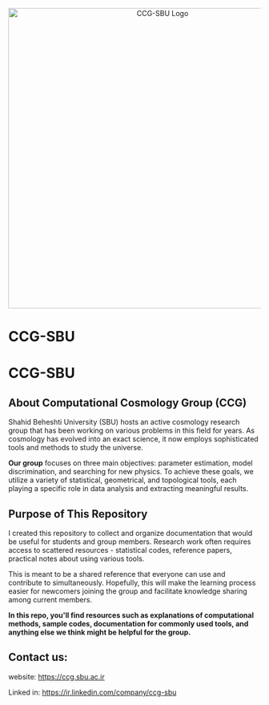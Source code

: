 <p align="center">
  <img src="images/group-logo.png" alt="CCG-SBU Logo" width="600">
</p>

# CCG-SBU

# CCG-SBU

## About Computational Cosmology Group (CCG)
Shahid Beheshti University (SBU) hosts an active cosmology research group that has been working on various problems in this field for years. As cosmology has evolved into an exact science, it now employs sophisticated tools and methods to study the universe.​

**Our group** focuses on three main objectives: parameter estimation, model discrimination, and searching for new physics. To achieve these goals, we utilize a variety of statistical, geometrical, and topological tools, each playing a specific role in data analysis and extracting meaningful results.​​

## Purpose of This Repository
I created this repository to collect and organize documentation that would be useful for students and group members. Research work often requires access to scattered resources - statistical codes, reference papers, practical notes about using various tools.​

This is meant to be a shared reference that everyone can use and contribute to simultaneously. Hopefully, this will make the learning process easier for newcomers joining the group and facilitate knowledge sharing among current members.​

**In this repo, you'll find resources such as explanations of computational methods, sample codes, documentation for commonly used tools, and anything else we think might be helpful for the group.​**

## Contact us:
website: https://ccg.sbu.ac.ir

Linked in: https://ir.linkedin.com/company/ccg-sbu